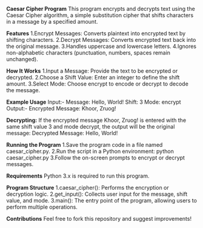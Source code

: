 **Caesar Cipher Program**
This program encrypts and decrypts text using the Caesar Cipher algorithm, a simple substitution cipher that shifts characters in a message by a specified amount.

**Features**
1.Encrypt Messages: Converts plaintext into encrypted text by shifting characters.
2.Decrypt Messages: Converts encrypted text back into the original message.
3.Handles uppercase and lowercase letters.
4.Ignores non-alphabetic characters (punctuation, numbers, spaces remain unchanged).

**How It Works**
1.Input a Message: Provide the text to be encrypted or decrypted.
2.Choose a Shift Value: Enter an integer to define the shift amount.
3.Select Mode: Choose encrypt to encode or decrypt to decode the message.

**Example Usage**
Input:-
Message: Hello, World!
Shift: 3
Mode: encrypt
Output:-
Encrypted Message: Khoor, Zruog!

**Decrypting:**
If the encrypted message Khoor, Zruog! is entered with the same shift value 3 and mode decrypt, the output will be the original message:
Decrypted Message: Hello, World!

**Running the Program**
1.Save the program code in a file named caesar_cipher.py.
2.Run the script in a Python environment:
   python caesar_cipher.py
3.Follow the on-screen prompts to encrypt or decrypt messages.

**Requirements**
Python 3.x is required to run this program.

**Program Structure**
1.caesar_cipher(): Performs the encryption or decryption logic.
2.get_input(): Collects user input for the message, shift value, and mode.
3.main(): The entry point of the program, allowing users to perform multiple operations.

**Contributions**
Feel free to fork this repository and suggest improvements!

